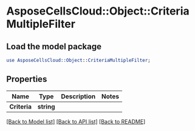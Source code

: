 # AsposeCellsCloud::Object::CriteriaMultipleFilter 

## Load the model package
```perl
use AsposeCellsCloud::Object::CriteriaMultipleFilter;
```

## Properties
Name | Type | Description | Notes
------------ | ------------- | ------------- | -------------
**Criteria** | **string** |  |  

[[Back to Model list]](../README.md#documentation-for-models) [[Back to API list]](../README.md#documentation-for-api-endpoints) [[Back to README]](../README.md)

